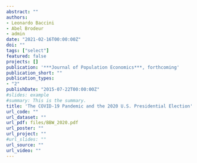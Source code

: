 ```yaml
---
abstract: ""
authors:
- Leonardo Baccini
- Abel Brodeur
- admin
date: "2021-02-16T00:00:00Z"
doi: ""
tags: ["select"]
featured: false
projects: []
publication: '***Journal of Population Economics***, forthcoming'
publication_short: ""
publication_types:
- "2"
publishDate: "2015-07-22T00:00:00Z"
#slides: example
#summary: This is the summary.
title: 'The COVID-19 Pandemic and the 2020 U.S. Presidential Election'
url_code: ""
url_dataset: ""
url_pdf: files/BBW_2020.pdf
url_poster: ""
url_project: ""
#url_slides: ""
url_source: ""
url_video: ""
---
```


